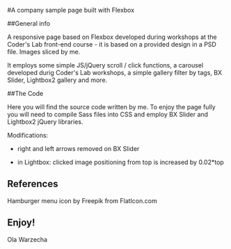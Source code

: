 #A company sample page built with Flexbox

##General info 

A responsive page based on Flexbox developed during workshops at the Coder's Lab front-end course - it is based on a provided design in a PSD file. 
Images sliced by me. 

It employs some simple JS/jQuery scroll / click functions, a carousel developed durig Coder's Lab workshops, a simple gallery filter by tags, BX Slider, Lightbox2 gallery and more.

##The Code

Here you will find the source code written by me. To enjoy the page fully you will need to compile Sass files into CSS and employ BX Slider and Lightbox2 jQuery libraries. 

Modifications:

* right and left arrows removed on BX Slider

* in Lightbox: clicked image positioning from top is increased by 0.02*top

## References

Hamburger menu icon by Freepik from FlatIcon.com

Enjoy!
-- 
Ola Warzecha